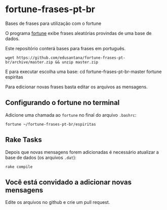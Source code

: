 fortune-frases-pt-br
====================

Bases de frases para utilização com o fortune

O programa [fortune](http://en.wikipedia.org/wiki/Fortune_%28Unix%29) 
exibe frases aleatórias provindas de uma base de dados.

Este repositório conterá bases para frases em português.

    wget https://github.com/edusantana/fortune-frases-pt-br/archive/master.zip && unzip master.zip

E para executar escolha uma base:
    cd fortune-frases-pt-br-master
    fortune espiritas

Para edicionar novas frases basta editar os arquivos as mensagens.

## Configurando o fortune no terminal

Adicione uma chamada ao `fortune` no final do arquivo `.bashrc`:

    fortune ~/fortune-frases-pt-br/espiritas

## Rake Tasks

Depois que novas mensagens forem adicionadas é necessário atualizar
a base de dados (os arquivos `.dat`):

    rake compile

## Você está convidado a adicionar novas mensagens

Edite os arquivos no github e crie um pull request.

